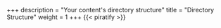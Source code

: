 +++
description = "Your content's directory structure"
title = "Directory Structure"
weight = 1
+++
{{< piratify >}}